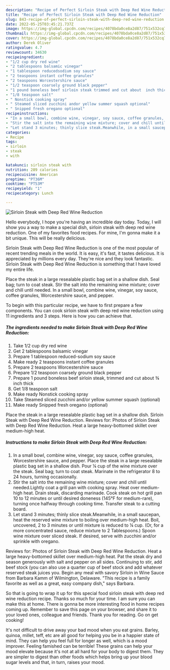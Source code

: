 ```yaml
---
description: "Recipe of Perfect Sirloin Steak with Deep Red Wine Reduction"
title: "Recipe of Perfect Sirloin Steak with Deep Red Wine Reduction"
slug: 843-recipe-of-perfect-sirloin-steak-with-deep-red-wine-reduction
date: 2022-05-25T03:45:21.737Z
image: https://img-global.cpcdn.com/recipes/4078bda0ce8a2d87/751x532cq70/sirloin-steak-with-deep-red-wine-reduction-recipe-main-photo.jpg
thumbnail: https://img-global.cpcdn.com/recipes/4078bda0ce8a2d87/751x532cq70/sirloin-steak-with-deep-red-wine-reduction-recipe-main-photo.jpg
cover: https://img-global.cpcdn.com/recipes/4078bda0ce8a2d87/751x532cq70/sirloin-steak-with-deep-red-wine-reduction-recipe-main-photo.jpg
author: Derek Oliver
ratingvalue: 4.7
reviewcount: 34630
recipeingredient:
- "1/2 cup dry red wine"
- "2 tablespoons balsamic vinegar"
- "1 tablespoon reducedsodium soy sauce"
- "2 teaspoons instant coffee granules"
- "2 teaspoons Worcestershire sauce"
- "1/2 teaspoon coarsely ground black pepper"
- "1 pound boneless beef sirloin steak trimmed and cut about  inch thick"
- "1/8 teaspoon salt"
- " Nonstick cooking spray"
- " Steamed sliced zucchini andor yellow summer squash optional"
- " Snipped fresh oregano optional"
recipeinstructions:
- "In a small bowl, combine wine, vinegar, soy sauce, coffee granules, Worcestershire sauce, and pepper. Place the steak in a large resealable plastic bag set in a shallow dish. Pour ¼ cup of the wine mixture over the steak. Seal bag; turn to coat steak. Marinate in the refrigerator 8 to 24 hours, turning occasionally."
- "Stir the salt into the remaining wine mixture; cover and chill until needed.Lightly coat a grill pan with cooking spray. Heat over medium-high heat. Drain steak, discarding marinade. Cook steak on hot grill pan 10 to 12 minutes or until desired doneness (145°F for medium-rare), turning once halfway through cooking time. Transfer steak to a cutting board."
- "Let stand 3 minutes; thinly slice steak.Meanwhile, in a small saucepan, heat the reserved wine mixture to boiling over medium-high heat. Boil, uncovered, 2 to 3 minutes or until mixture is reduced to ¼ cup. (Or, for a more concentrated sauce, reduce mixture to 2 Tablespoons.) Spoon wine mixture over sliced steak. If desired, serve with zucchini and/or sprinkle with oregano."
categories:
- Recipe
tags:
- sirloin
- steak
- with

katakunci: sirloin steak with 
nutrition: 289 calories
recipecuisine: American
preptime: "PT36M"
cooktime: "PT53M"
recipeyield: "1"
recipecategory: Lunch

---
```



![Sirloin Steak with Deep Red Wine Reduction](https://img-global.cpcdn.com/recipes/4078bda0ce8a2d87/751x532cq70/sirloin-steak-with-deep-red-wine-reduction-recipe-main-photo.jpg)

Hello everybody, I hope you're having an incredible day today. Today, I will show you a way to make a special dish, sirloin steak with deep red wine reduction. One of my favorites food recipes. For mine, I'm gonna make it a bit unique. This will be really delicious.

Sirloin Steak with Deep Red Wine Reduction is one of the most popular of recent trending meals in the world. It is easy, it's fast, it tastes delicious. It is appreciated by millions every day. They're nice and they look fantastic. Sirloin Steak with Deep Red Wine Reduction is something that I have loved my entire life.

Place the steak in a large resealable plastic bag set in a shallow dish. Seal bag; turn to coat steak. Stir the salt into the remaining wine mixture; cover and chill until needed. In a small bowl, combine wine, vinegar, soy sauce, coffee granules, Worcestershire sauce, and pepper.


To begin with this particular recipe, we have to first prepare a few components. You can cook sirloin steak with deep red wine reduction using 11 ingredients and 3 steps. Here is how you can achieve that.

<!--inarticleads1-->

##### The ingredients needed to make Sirloin Steak with Deep Red Wine Reduction:

1. Take 1/2 cup dry red wine
1. Get 2 tablespoons balsamic vinegar
1. Prepare 1 tablespoon reduced-sodium soy sauce
1. Make ready 2 teaspoons instant coffee granules
1. Prepare 2 teaspoons Worcestershire sauce
1. Prepare 1/2 teaspoon coarsely ground black pepper
1. Prepare 1 pound boneless beef sirloin steak, trimmed and cut about ¾ inch thick
1. Get 1/8 teaspoon salt
1. Make ready  Nonstick cooking spray
1. Take  Steamed sliced zucchini and/or yellow summer squash (optional)
1. Make ready  Snipped fresh oregano (optional)


Place the steak in a large resealable plastic bag set in a shallow dish. Sirloin Steak with Deep Red Wine Reduction. Reviews for: Photos of Sirloin Steak with Deep Red Wine Reduction. Heat a large heavy-bottomed skillet over medium-high heat. 

<!--inarticleads2-->

##### Instructions to make Sirloin Steak with Deep Red Wine Reduction:

1. In a small bowl, combine wine, vinegar, soy sauce, coffee granules, Worcestershire sauce, and pepper. Place the steak in a large resealable plastic bag set in a shallow dish. Pour ¼ cup of the wine mixture over the steak. Seal bag; turn to coat steak. Marinate in the refrigerator 8 to 24 hours, turning occasionally.
1. Stir the salt into the remaining wine mixture; cover and chill until needed.Lightly coat a grill pan with cooking spray. Heat over medium-high heat. Drain steak, discarding marinade. Cook steak on hot grill pan 10 to 12 minutes or until desired doneness (145°F for medium-rare), turning once halfway through cooking time. Transfer steak to a cutting board.
1. Let stand 3 minutes; thinly slice steak.Meanwhile, in a small saucepan, heat the reserved wine mixture to boiling over medium-high heat. Boil, uncovered, 2 to 3 minutes or until mixture is reduced to ¼ cup. (Or, for a more concentrated sauce, reduce mixture to 2 Tablespoons.) Spoon wine mixture over sliced steak. If desired, serve with zucchini and/or sprinkle with oregano.


Reviews for: Photos of Sirloin Steak with Deep Red Wine Reduction. Heat a large heavy-bottomed skillet over medium-high heat. Pat the steak dry and season generously with salt and pepper on all sides. Continuing to stir, add beef stock (you can also use a quarter cup of beef stock and add whatever reserved steak juices you. Begin any meal with savory Sirloin in Wine Sauce from Barbara Kamm of Wilmington, Delaware. &#34;This recipe is a family favorite as well as a great, easy company dish,&#34; says Barbara. 

So that is going to wrap it up for this special food sirloin steak with deep red wine reduction recipe. Thanks so much for your time. I am sure you can make this at home. There is gonna be more interesting food in home recipes coming up. Remember to save this page on your browser, and share it to your loved ones, colleague and friends. Thank you for reading. Go on get cooking!

It's not difficult to drive away your bad mood when you eat grains. Barley, quinoa, millet, teff, etc are all good for helping you be in a happier state of mind. They can help you feel full for longer as well, which is a mood improver. Feeling famished can be terrible! These grains can help your mood elevate because it's not at all hard for your body to digest them. They are simpler to digest than other foods which helps bring up your blood sugar levels and that, in turn, raises your mood.
